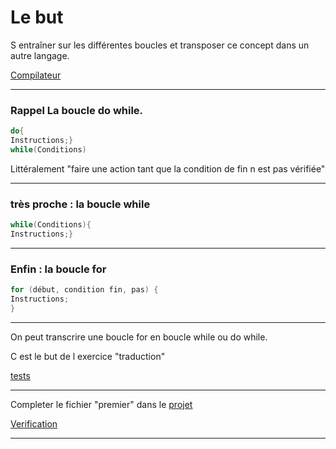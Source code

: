 # Le but
 
  S entraîner sur les différentes boucles et transposer ce concept dans un autre langage. 

 <a href = "https://www.onlinegdb.com/online_java_compiler"> Compilateur </a>

---

### Rappel La boucle do while. 

```java
do{
Instructions;}
while(Conditions)
```

 Littéralement "faire une action tant que la condition de fin n est pas vérifiée" 

---
### très proche : la boucle while

```java
while(Conditions){
Instructions;}

```
---

### Enfin : la boucle for

```java
for (début, condition fin, pas) {
Instructions;
}
```

---

On peut transcrire une boucle for en boucle while ou do while.

C est le but de l exercice "traduction"

<a href="https://repl.it/@ljuglaret/Pairs" >tests </a>


---
  Completer le fichier "premier" dans le <a href = "https://repl.it/@ljuglaret/Premiers" > projet</a>
  
  <a href= "https://ljuglaret.github.io/Premiere/verifPremiers.html" >Verification </a>

---
